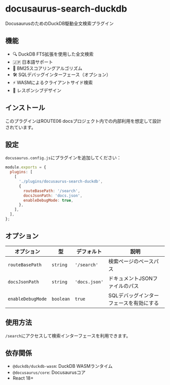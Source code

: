 # docusaurus-search-duckdb

DocusaurusのためのDuckDB駆動全文検索プラグイン

## 機能

- 🔍 DuckDB FTS拡張を使用した全文検索
- 🇯🇵 日本語サポート
- 🎯 BM25スコアリングアルゴリズム
- 🛠️ SQLデバッグインターフェース（オプション）
- ⚡ WASMによるクライアントサイド検索
- 📱 レスポンシブデザイン

## インストール

このプラグインはROUTE06 docsプロジェクト内での内部利用を想定して設計されています。

## 設定

`docusaurus.config.js`にプラグインを追加してください：

```js
module.exports = {
  plugins: [
    [
      './plugins/docusaurus-search-duckdb',
      {
        routeBasePath: '/search',
        docsJsonPath: 'docs.json',
        enableDebugMode: true,
      },
    ],
  ],
};
```

## オプション

| オプション | 型 | デフォルト | 説明 |
|------------|-----|-----------|-----|
| `routeBasePath` | `string` | `'/search'` | 検索ページのベースパス |
| `docsJsonPath` | `string` | `'docs.json'` | ドキュメントJSONファイルのパス |
| `enableDebugMode` | `boolean` | `true` | SQLデバッグインターフェースを有効にする |

## 使用方法

`/search`にアクセスして検索インターフェースを利用できます。

## 依存関係

- `@duckdb/duckdb-wasm`: DuckDB WASMランタイム
- `@docusaurus/core`: Docusaurusコア
- React 18+
